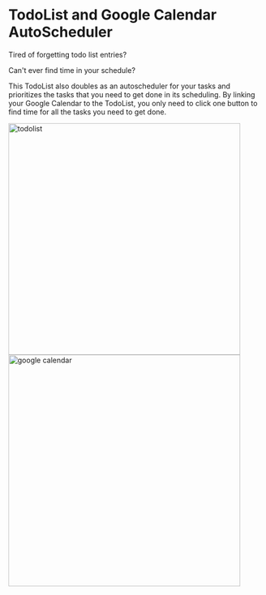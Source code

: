 # TodoList and Google Calendar AutoScheduler
Tired of forgetting todo list entries? 

Can't ever find time in your schedule?

This TodoList also doubles as an autoscheduler for your tasks and prioritizes the tasks that you need to get done in its scheduling. By linking your Google Calendar to the TodoList, you only need to click one button to find time for all the tasks you need to get done.

<img width="457" alt="todolist" src="https://user-images.githubusercontent.com/42393264/50674196-c66d2c80-0f98-11e9-9bf5-cbec7c39ebd0.PNG">

<img width="457" alt="google calendar" src="https://user-images.githubusercontent.com/42393264/50674260-62973380-0f99-11e9-970a-c37a61733dcc.PNG">
